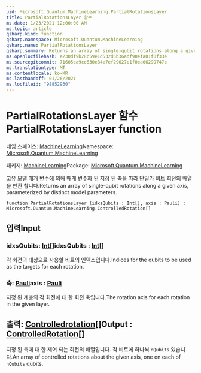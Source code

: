 ```yaml
---
uid: Microsoft.Quantum.MachineLearning.PartialRotationsLayer
title: PartialRotationsLayer 함수
ms.date: 1/23/2021 12:00:00 AM
ms.topic: article
qsharp.kind: function
qsharp.namespace: Microsoft.Quantum.MachineLearning
qsharp.name: PartialRotationsLayer
qsharp.summary: Returns an array of single-qubit rotations along a given axis, parameterized by distinct model parameters.
ms.openlocfilehash: e230df9b28c59e1d532d5b36adf90efa01f0f33e
ms.sourcegitcommit: 71605ea9cc630e84e7ef29027e1f0ea06299747e
ms.translationtype: MT
ms.contentlocale: ko-KR
ms.lasthandoff: 01/26/2021
ms.locfileid: "98852930"
---
```

# <a name="partialrotationslayer-function"></a><span data-ttu-id="ced92-102">PartialRotationsLayer 함수</span><span class="sxs-lookup"><span data-stu-id="ced92-102">PartialRotationsLayer function</span></span>

<span data-ttu-id="ced92-103">네임 스페이스: [MachineLearning](xref:Microsoft.Quantum.MachineLearning)</span><span class="sxs-lookup"><span data-stu-id="ced92-103">Namespace: [Microsoft.Quantum.MachineLearning](xref:Microsoft.Quantum.MachineLearning)</span></span>

<span data-ttu-id="ced92-104">패키지: [MachineLearning](https://nuget.org/packages/Microsoft.Quantum.MachineLearning)</span><span class="sxs-lookup"><span data-stu-id="ced92-104">Package: [Microsoft.Quantum.MachineLearning](https://nuget.org/packages/Microsoft.Quantum.MachineLearning)</span></span>


<span data-ttu-id="ced92-105">고유 모델 매개 변수에 의해 매개 변수화 된 지정 된 축을 따라 단일가 비트 회전의 배열을 반환 합니다.</span><span class="sxs-lookup"><span data-stu-id="ced92-105">Returns an array of single-qubit rotations along a given axis, parameterized by distinct model parameters.</span></span>

```qsharp
function PartialRotationsLayer (idxsQubits : Int[], axis : Pauli) : Microsoft.Quantum.MachineLearning.ControlledRotation[]
```


## <a name="input"></a><span data-ttu-id="ced92-106">입력</span><span class="sxs-lookup"><span data-stu-id="ced92-106">Input</span></span>

### <a name="idxsqubits--int"></a><span data-ttu-id="ced92-107">idxsQubits: [Int](xref:microsoft.quantum.lang-ref.int)[]</span><span class="sxs-lookup"><span data-stu-id="ced92-107">idxsQubits : [Int](xref:microsoft.quantum.lang-ref.int)[]</span></span>

<span data-ttu-id="ced92-108">각 회전의 대상으로 사용할 비트의 인덱스입니다.</span><span class="sxs-lookup"><span data-stu-id="ced92-108">Indices for the qubits to be used as the targets for each rotation.</span></span>


### <a name="axis--pauli"></a><span data-ttu-id="ced92-109">축: [Pauli](xref:microsoft.quantum.lang-ref.pauli)</span><span class="sxs-lookup"><span data-stu-id="ced92-109">axis : [Pauli](xref:microsoft.quantum.lang-ref.pauli)</span></span>

<span data-ttu-id="ced92-110">지정 된 계층의 각 회전에 대 한 회전 축입니다.</span><span class="sxs-lookup"><span data-stu-id="ced92-110">The rotation axis for each rotation in the given layer.</span></span>



## <a name="output--controlledrotation"></a><span data-ttu-id="ced92-111">출력: [Controlledrotation](xref:Microsoft.Quantum.MachineLearning.ControlledRotation)[]</span><span class="sxs-lookup"><span data-stu-id="ced92-111">Output : [ControlledRotation](xref:Microsoft.Quantum.MachineLearning.ControlledRotation)[]</span></span>

<span data-ttu-id="ced92-112">지정 된 축에 대 한 제어 되는 회전의 배열입니다. 각 비트에 하나씩 `nQubits` 있습니다.</span><span class="sxs-lookup"><span data-stu-id="ced92-112">An array of controlled rotations about the given axis, one on each of `nQubits` qubits.</span></span>